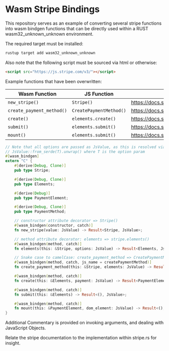 # Wasm Stripe Bindings
This repository serves as an example of converting several stripe functions into wasm bindgen functions that can be directly used within a RUST wasm32_unknown_unknown environment.

The required target must be installed:

```bash
rustup target add wasm32_unknown_unknown
```

Also note that the following script must be sourced via html or otherwise:

```html
<script src="https://js.stripe.com/v3/"></script>
```

Example functions that have been overwritten:

|Wasm Function  | JS Function  | Address |
|---|---|---|
|`new_stripe()`|`Stripe()`|https://docs.stripe.com/js/initializing|
|`create_payment_method()`|`CreatePaymentMethod()`| https://docs.stripe.com/js/payment_methods/create_payment_method|
|`create()`|`elements.create()`|https://docs.stripe.com/js/elements_object/create_payment_element|
|`submit()`|`elements.submit()`|https://docs.stripe.com/js/elements/submit|
|`mount()`|`elements.submit()`|https://docs.stripe.com/js/element/mount|

```rs
// Note that all options are passed as JsValue, as this is resolved via
// JsValue::from_serde(T).unwrap() where T is the option param
#[wasm_bindgen]
extern "C" {
    #[derive(Debug, Clone)]
    pub type Stripe;

    #[derive(Debug, Clone)]
    pub type Elements;

    #[derive(Debug)]
    pub type PaymentElement;

    #[derive(Debug, Clone)]
    pub type PaymentMethod;

    // constructor attribute decorator => Stripe()
    #[wasm_bindgen(constructor, catch)]
    fn new_stripe(value: JsValue) -> Result<Stripe, JsValue>;

    // method attribute decorator: elements => stripe.elements()
    #[wasm_bindgen(method, catch)]
    fn elements(this: &Stripe, options: JsValue) -> Result<Elements, JsValue>;

    // Snake case to camelCase: create_payment_method => CreatePaymentMethod via js_name attribute
    #[wasm_bindgen(method, catch, js_name = createPaymentMethod)]
    fn create_payment_method(this: &Stripe, elements: JsValue) -> Result<Promise, JsValue>;

    #[wasm_bindgen(method, catch)]
    fn create(this: &Elements, payment: JsValue) -> Result<PaymentElement, JsValue>;

    #[wasm_bindgen(method, catch)]
    fn submit(this: &Elements) -> Result<(), JsValue>;

    #[wasm_bindgen(method, catch)]
    fn mount(this: &PaymentElement, dom_element: JsValue) -> Result<(), JsValue>;
}
```

Additional Commentary is provided on invoking arguments, and dealing with JavaScript Objects. 

Relate the stripe documentation to the implementation within stripe.rs for insight.

